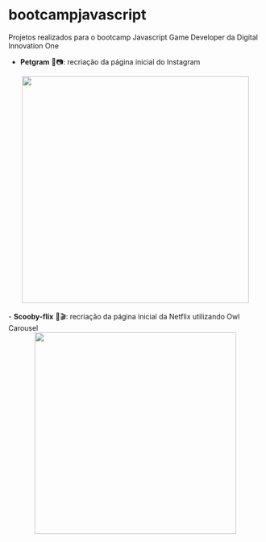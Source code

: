# bootcampjavascript
Projetos realizados para o bootcamp Javascript Game Developer da Digital Innovation One

- <b>Petgram</b> 🐶📷: recriação da página inicial do Instagram
<div align="center">
  <img height="450em" src="https://user-images.githubusercontent.com/93846188/144753176-1097f977-d059-4417-b8f3-1a58a4673aa2.png"/>
</div>
<br />
- <b>Scooby-flix</b> 🐶🎬: recriação da página inicial da Netflix utilizando Owl Carousel
<div align="center">
  <img height="400em" src="https://user-images.githubusercontent.com/93846188/144753067-98871d9e-4d51-4cf0-8fbe-50116b62d49d.png"/>
</div>
